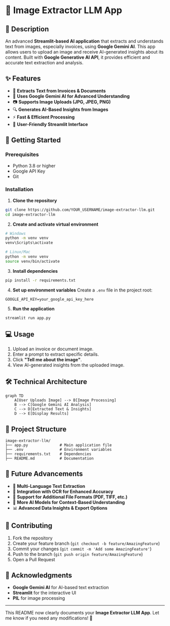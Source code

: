 # 📸 Image Extractor LLM App

## 📝 Description

An advanced **Streamlit-based AI application** that extracts and understands text from images, especially invoices, using **Google Gemini AI**. This app allows users to upload an image and receive AI-generated insights about its content. Built with **Google Generative AI API**, it provides efficient and accurate text extraction and analysis.

## ✨ Features

- 📄 **Extracts Text from Invoices & Documents**
- 🤖 **Uses Google Gemini AI for Advanced Understanding**
- 📷 **Supports Image Uploads (JPG, JPEG, PNG)**
- 🔍 **Generates AI-Based Insights from Images**
- ⚡ **Fast & Efficient Processing**
- 🎯 **User-Friendly Streamlit Interface**

## 🚀 Getting Started

### Prerequisites

- Python 3.8 or higher
- Google API Key
- Git

### Installation

1. **Clone the repository**
```bash
git clone https://github.com/YOUR_USERNAME/image-extractor-llm.git
cd image-extractor-llm
```

2. **Create and activate virtual environment**
```bash
# Windows
python -m venv venv
venv\Scripts\activate

# Linux/Mac
python -m venv venv
source venv/bin/activate
```

3. **Install dependencies**
```bash
pip install -r requirements.txt
```

4. **Set up environment variables**
Create a `.env` file in the project root:
```plaintext
GOOGLE_API_KEY=your_google_api_key_here
```

5. **Run the application**
```bash
streamlit run app.py
```

## 💻 Usage

1. Upload an invoice or document image.
2. Enter a prompt to extract specific details.
3. Click **"Tell me about the image"**.
4. View AI-generated insights from the uploaded image.

## 🛠️ Technical Architecture

```mermaid
graph TD
    A[User Uploads Image] --> B[Image Processing]
    B --> C[Google Gemini AI Analysis]
    C --> D[Extracted Text & Insights]
    D --> E[Display Results]
```

## 📂 Project Structure

```
image-extractor-llm/
├── app.py              # Main application file
├── .env                # Environment variables
├── requirements.txt    # Dependencies
├── README.md           # Documentation
```

## 🔮 Future Advancements

- 📝 **Multi-Language Text Extraction**
- 🔄 **Integration with OCR for Enhanced Accuracy**
- 🚀 **Support for Additional File Formats (PDF, TIFF, etc.)**
- 🎯 **More AI Models for Context-Based Understanding**
- 📊 **Advanced Data Insights & Export Options**

## 🤝 Contributing

1. Fork the repository
2. Create your feature branch (`git checkout -b feature/AmazingFeature`)
3. Commit your changes (`git commit -m 'Add some AmazingFeature'`)
4. Push to the branch (`git push origin feature/AmazingFeature`)
5. Open a Pull Request

## 🙏 Acknowledgments

- **Google Gemini AI** for AI-based text extraction
- **Streamlit** for the interactive UI
- **PIL** for image processing

---

This README now clearly documents your **Image Extractor LLM App**. Let me know if you need any modifications! 🚀

